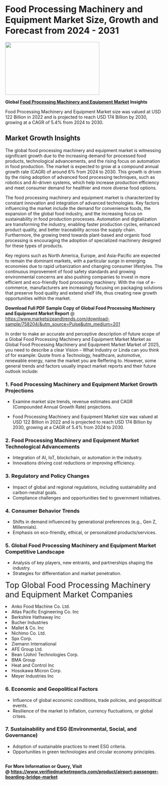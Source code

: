 <H1>Food Processing Machinery and Equipment Market Size, Growth and Forecast from 2024 - 2031</H1><img class="aligncenter size-medium wp-image-584254" src="https://thirdeyenews.in/wp-content/uploads/2024/09/Global-Market-Research-300x168.jpeg" alt="" width="300" height="168" /><p><strong>Global&nbsp;<a href="https://www.marketsizeandtrends.com/download-sample/758204/&amp;utm_source=Pulse&amp;utm_medium=201">Food Processing Machinery and Equipment Market</a> Insights</strong></p><p>Food Processing Machinery and Equipment Market size was valued at USD 122 Billion in 2022 and is projected to reach USD 174 Billion by 2030, growing at a CAGR of 5.4% from 2024 to 2030.</p><p><h2>Market Growth Insights</h2> <p>The global food processing machinery and equipment market is witnessing significant growth due to the increasing demand for processed food products, technological advancements, and the rising focus on automation in food production. The market is expected to grow at a compound annual growth rate (CAGR) of around 6% from 2024 to 2030. This growth is driven by the rising adoption of advanced food processing techniques, such as robotics and AI-driven systems, which help increase production efficiency and meet consumer demand for healthier and more diverse food options.</p> <p></p> <p>The food processing machinery and equipment market is characterized by constant innovation and integration of advanced technologies. Key factors influencing the market include the demand for convenience foods, the expansion of the global food industry, and the increasing focus on sustainability in food production processes. Automation and digitalization are transforming the industry, enabling faster production cycles, enhanced product quality, and better traceability across the supply chain. Furthermore, the growing trend towards plant-based and organic food processing is encouraging the adoption of specialized machinery designed for these types of products.</p> <p>Key regions such as North America, Europe, and Asia-Pacific are expected to remain the dominant markets, with a particular surge in emerging economies due to rapid urbanization and changing consumer lifestyles. The continuous improvement of food safety standards and growing environmental concerns are also pushing companies to invest in more efficient and eco-friendly food processing machinery. With the rise of e-commerce, manufacturers are increasingly focusing on packaging solutions that preserve food quality and extend shelf life, thus creating new growth opportunities within the market.</p> <p></p><p><span class=""><strong>Download Full PDF Sample Copy of Global Food Processing Machinery and Equipment Market Report</strong> @ <a href="https://www.marketsizeandtrends.com/download-sample/758204/&amp;utm_source=Pulse&amp;utm_medium=201" target="_blank">https://www.marketsizeandtrends.com/download-sample/758204/&amp;utm_source=Pulse&amp;utm_medium=201</a></span></p><p>In order to make an accurate and perceptive description of future scope of a Global&nbsp;Food Processing Machinery and Equipment Market Market as Global&nbsp;Food Processing Machinery and Equipment Market Market of 2025, you need to describe a clear Vision &ndash; What Industry or Linda can you think of for example: Quote from a Technology, healthcare, automotive, renewable energy, name the market you are Reffering to. However, some general trends and factors usually impact market reports and their future outlook include:</p><h3>1.&nbsp;<strong>Food Processing Machinery and Equipment Market Growth Projections</strong></h3><ul><li>Examine market size trends, revenue estimates and CAGR (Compounded Annual Growth Rate) projections.</li><li><p>Food Processing Machinery and Equipment Market size was valued at USD 122 Billion in 2022 and is projected to reach USD 174 Billion by 2030, growing at a CAGR of 5.4% from 2024 to 2030.</p></li></ul><h3>2.&nbsp;<strong>Food Processing Machinery and Equipment Market Technological Advancements</strong></h3><ul><li>Integration of AI, IoT, blockchain, or automation in the industry.</li><li>Innovations driving cost reductions or improving efficiency.</li></ul><h3>3.&nbsp;<strong>Regulatory and Policy Changes</strong></h3><ul><li>Impact of global and regional regulations, including sustainability and carbon-neutral goals.</li><li>Compliance challenges and opportunities tied to government initiatives.</li></ul><h3>4.&nbsp;<strong>Consumer Behavior Trends</strong></h3><ul><li>Shifts in demand influenced by generational preferences (e.g., Gen Z, Millennials).</li><li>Emphasis on eco-friendly, ethical, or personalized products/services.</li></ul><h3>5.&nbsp;<strong>Global Food Processing Machinery and Equipment Market Competitive Landscape</strong></h3><ul><li>Analysis of key players, new entrants, and partnerships shaping the industry.</li><li>Strategies for differentiation and market penetration.</li></ul><p data-pm-slice="1 1 []"><span style="color: inherit; font-family: inherit; font-size: 25px;">Top Global Food Processing Machinery and Equipment Market Companies</span></p><div class="" data-test-id=""><p><li>Anko Food Machine Co. Ltd.</li><li> Atlas Pacific Engineering Co. Inc</li><li> Berkshire Hathaway Inc</li><li> Bucher Industries</li><li> Mallet & Co. Inc</li><li> Nichimo Co. Ltd.</li><li> Spx Corp.</li><li> Ziemann International</li><li> AFE Group Ltd.</li><li> Bean (John) Technologies Corp.</li><li> BMA Group</li><li> Heat and Control Inc</li><li> Hosokawa Micron Corp.</li><li> Meyer Industries Inc</li></p></div><h3>6.&nbsp;<strong>Economic and Geopolitical Factors</strong></h3><ul><li>Influence of global economic conditions, trade policies, and geopolitical events.</li><li>Resilience of the market to inflation, currency fluctuations, or global crises.</li></ul><h3>7.&nbsp;<strong>Sustainability and ESG (Environmental, Social, and Governance)</strong></h3><ul><li>Adoption of sustainable practices to meet ESG criteria.</li><li>Opportunities in green technologies and circular economy principles.</li></ul><h2><strong style="font-size: 14px;">For More Information or Query, Visit @&nbsp;</strong><a style="background-color: #ffffff; font-size: 14px;" href="https://www.marketsizeandtrends.com/report/food-processing-machinery-and-equipment-market/" target="_blank">https://www.verifiedmarketreports.com/product/airport-passenger-boarding-bridge-market</a></h2>
